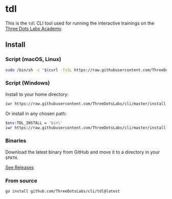# tdl

This is the `tdl` CLI tool used for running the interactive trainings on the [Three Dots Labs Academy](https://academy.threedots.tech).

## Install

### Script (macOS, Linux)

```sh
sudo /bin/sh -c "$(curl -fsSL https://raw.githubusercontent.com/ThreeDotsLabs/cli/master/install.sh)" -- -b /usr/local/bin```
```

### Script (Windows)

Install to your home directory:

```sh
iwr https://raw.githubusercontent.com/ThreeDotsLabs/cli/master/install.ps1 -useb | iex
```

Or install in any chosen path:

```sh
$env:TDL_INSTALL = 'bin\'
iwr https://raw.githubusercontent.com/ThreeDotsLabs/cli/master/install.ps1 -useb | iex
```

### Binaries

Download the latest binary from GitHub and move it to a directory in your `$PATH`.

[See Releases](https://github.com/ThreeDotsLabs/cli/releases)

### From source

```sh
go install github.com/ThreeDotsLabs/cli/tdl@latest
```

